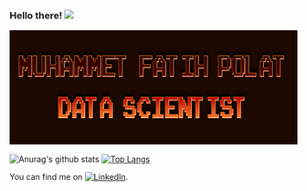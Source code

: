 ### Hello there! <img src="https://raw.githubusercontent.com/MartinHeinz/MartinHeinz/master/wave.gif" width="30px">
<img src="https://github.com/mfatihp/mfatihp/blob/master/logo_name.png?raw=true" width="800px" height="200px">

![Anurag's github stats](https://github-readme-stats.vercel.app/api?username=mfatihp&show_icons=true&theme=radical)
[![Top Langs](https://github-readme-stats.vercel.app/api/top-langs/?username=mfatihp)](https://github.com/anuraghazra/github-readme-stats)
<!-- Actual text -->

You can find me on [![LinkedIn][1.2]][1].

<!-- Icons -->

[1.2]: https://raw.githubusercontent.com/MartinHeinz/MartinHeinz/master/linkedin-3-16.png (LinkedIn icon without padding)

<!-- Links to your social media accounts -->

[1]: https://www.linkedin.com/in/mfatih-polat/

<!--
**mfatihp/mfatihp** is a ✨ _special_ ✨ repository because its `README.md` (this file) appears on your GitHub profile.

Here are some ideas to get you started:

- 🔭 I’m currently working on ...
- 🌱 I’m currently learning ...
- 👯 I’m looking to collaborate on ...
- 🤔 I’m looking for help with ...
- 💬 Ask me about ...
- 📫 How to reach me: ...
- 😄 Pronouns: ...
- ⚡ Fun fact: ...
-->
